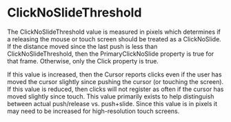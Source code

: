 # ClickNoSlideThreshold

The ClickNoSlideThreshold value is measured in pixels which determines if a releasing the mouse or touch screen should be treated as a ClickNoSlide. If the distance moved since the last push is less than ClickNoSlideThreshold, then the PrimaryClickNoSlide property is true for that frame. Otherwise, only the Click property is true.

If this value is increased, then the Cursor reports clicks even if the user has moved the cursor slightly since pushing the cursor (or touching the screen). If this value is reduced, then clicks will not register as often if the cursor has moved slightly since touch. This value primarily exists to help distinguish between actual push/release vs. push+slide. Since this value is in pixels it may need to be increased for high-resolution touch screens.
